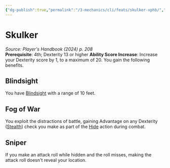 ```yaml
---
{"dg-publish":true,"permalink":"/3-mechanics/cli/feats/skulker-xphb/","tags":["ttrpg-cli/compendium/src/5e/xphb","ttrpg-cli/feat"],"noteIcon":""}
---
```


# Skulker
*Source: Player's Handbook (2024) p. 208*  
**Prerequisite**: 4th; Dexterity 13 or higher
**Ability Score Increase**: Increase your Dexterity score by 1, to a maximum of 20.
You gain the following benefits.

## Blindsight

You have [Blindsight](3-Mechanics/CLI/rules/senses.md#Blindsight) with a range of 10 feet.

## Fog of War

You exploit the distractions of battle, gaining Advantage on any Dexterity ([Stealth](3-Mechanics/CLI/rules/skills.md#Stealth)) check you make as part of the [Hide](3-Mechanics/CLI/rules/actions.md#Hide) action during combat.

## Sniper

If you make an attack roll while hidden and the roll misses, making the attack roll doesn't reveal your location.
